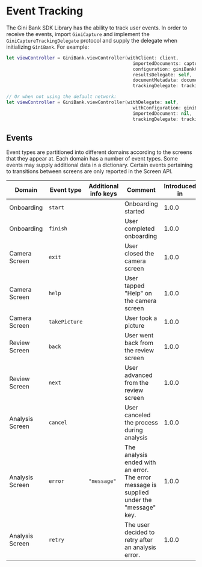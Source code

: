Event Tracking
=============================

The Gini Bank SDK Library has the ability to track user events. In order to receive the events, import `GiniCapture` and implement the `GiniCaptureTrackingDelegate` protocol and supply the delegate when initializing `GiniBank`. For example:

```swift
let viewController = GiniBank.viewController(withClient: client,
                                               importedDocuments: captureDocuments,
                                               configuration: giniBankConfiguration,
                                               resultsDelegate: self,
                                               documentMetadata: documentMetadata,
                                               trackingDelegate: trackingDelegate)

// Or when not using the default network:
let viewController = GiniBank.viewController(withDelegate: self,
                                               withConfiguration: giniBankConfiguration,
                                               importedDocument: nil,
                                               trackingDelegate: trackingDelegate)
```

## Events

Event types are partitioned into different domains according to the screens that they appear at. Each domain has a number of event types. Some events may supply additional data in a dictionary. Certain events pertaining to transitions between screens are only reported in the Screen API.

| Domain | Event type | Additional info keys | Comment | Introduced in | Screen API | Compoment API |
| --- | --- | --- | --- | --- | :---: | :---: | 
| Onboarding | `start` || Onboarding started | 1.0.0 | ✅ | ✅ |
| Onboarding | `finish` || User completed onboarding | 1.0.0 | ✅ | ✅ |
| Camera Screen | `exit` || User closed the camera screen | 1.0.0| ✅ | ❌ |
| Camera Screen | `help` || User tapped "Help" on the camera screen | 1.0.0 | ✅ | ❌ |
| Camera Screen | `takePicture` || User took a picture | 1.0.0 | ✅ | ✅ |
| Review Screen | `back` || User went back from the review screen | 1.0.0 | ✅ | ❌ |
| Review Screen | `next` || User advanced from the review screen | 1.0.0 | ✅ | ❌ |
| Analysis Screen | `cancel` || User canceled the process during analysis | 1.0.0 | ✅ | ❌ |
| Analysis Screen | `error` | `"message"` | The analysis ended with an error. The error message is supplied under the "message" key. | 1.0.0 | ✅ | ✅ |
| Analysis Screen | `retry` || The user decided to retry after an analysis error. | 1.0.0 | ✅ | ✅ |
